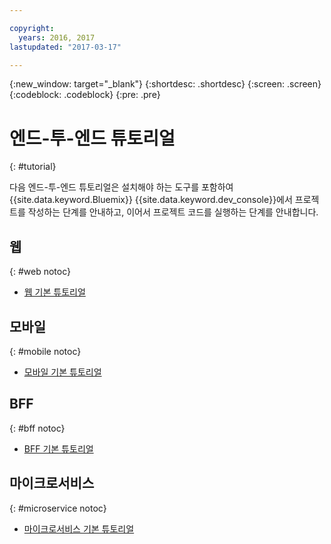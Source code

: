```yaml
---

copyright:
  years: 2016, 2017
lastupdated: "2017-03-17"

---
```

{:new_window: target="_blank"}
{:shortdesc: .shortdesc}
{:screen: .screen}
{:codeblock: .codeblock}
{:pre: .pre}

# 엔드-투-엔드 튜토리얼
{: #tutorial}

다음 엔드-투-엔드 튜토리얼은 설치해야 하는 도구를 포함하여 {{site.data.keyword.Bluemix}} {{site.data.keyword.dev_console}}에서 프로젝트를 작성하는 단계를 안내하고, 이어서 프로젝트 코드를 실행하는 단계를 안내합니다. 

## 웹
{: #web notoc}

* [웹 기본 튜토리얼](tutorial_web.html)


## 모바일
{: #mobile notoc}

* [모바일 기본 튜토리얼](tutorial_mobile.html)

<!--
* [Mobile Cloudant Sync Tutorial](tutorial_cloudant_sync.html)
* [Mobile {{site.data.keyword.openwhisk_short}} Tutorial](tutorial_openwhisk.html)
* [Mobile {{site.data.keyword.visualrecognitionshort}} Tutorial](tutorial_visual_recognition.html)
* [Mobile {{site.data.keyword.conversationshort}} Tutorial](tutorial_conversation.html)
* [Mobile Watson Language Tutorial](tutorial_watson_language.html)
* [Mobile Weather Tutorial](tutorial_weather.html)
-->


## BFF
{: #bff notoc}

* [BFF 기본 튜토리얼](tutorial_bff.html)


## 마이크로서비스
{: #microservice notoc}

* [마이크로서비스 기본 튜토리얼](tutorial_microservice.html)
